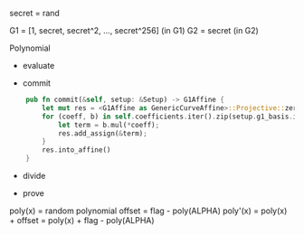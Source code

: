 secret = rand

G1 = [1, secret, secret^2, ..., secret^256] (in G1)
G2 = secret (in G2)

Polynomial

- evaluate

- commit

```rust
    pub fn commit(&self, setup: &Setup) -> G1Affine {
        let mut res = <G1Affine as GenericCurveAffine>::Projective::zero();
        for (coeff, b) in self.coefficients.iter().zip(setup.g1_basis.iter()) {
            let term = b.mul(*coeff);
            res.add_assign(&term);
        }
        res.into_affine()
    }
```

- divide

- prove

poly(x) = random polynomial
offset = flag - poly(ALPHA)
poly'(x) = poly(x) + offset = poly(x) + flag - poly(ALPHA)

